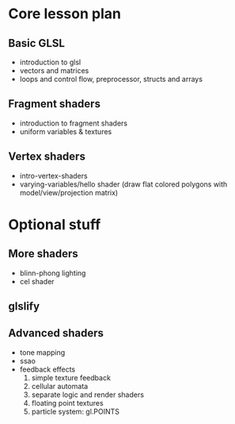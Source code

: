 # Core lesson plan

## Basic GLSL

* introduction to glsl
* vectors and matrices
* loops and control flow, preprocessor, structs and arrays

## Fragment shaders

* introduction to fragment shaders
* uniform variables & textures

## Vertex shaders

* intro-vertex-shaders
* varying-variables/hello shader (draw flat colored polygons with model/view/projection matrix)


# Optional stuff

## More shaders

* blinn-phong lighting
* cel shader

## glslify

## Advanced shaders

* tone mapping
* ssao
* feedback effects
  1. simple texture feedback
  1. cellular automata
  1. separate logic and render shaders
  1. floating point textures
  1. particle system: gl.POINTS
